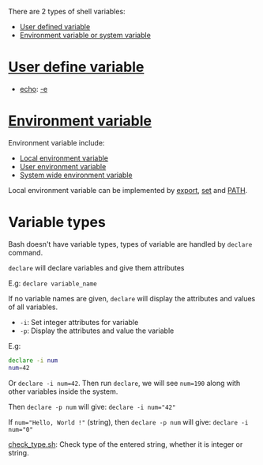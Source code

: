 There are 2 types of shell variables:
* [User defined variable](#user-define-variable)
* [Environment variable or system variable](#environment-variable)

# [User define variable](User%20define%20variable.md)

* [echo](User%20define%20variable.md#echo): [-e]()

# [Environment variable](Environment%20variable.md)

Environment variable include:

* [Local environment variable](Environment%20variable.md#local-environment-variable)
* [User environment variable](Environment%20variable.md#local-environment-variable)
* [System wide environment variable](Environment%20variable.md#system-wide-environment-variables)

Local environment variable can be implemented by [export](Environment%20variable.md#export-command), [set](Environment%20variable.md#set-command) and [PATH](Environment%20variable.md#path).

# Variable types

Bash doesn't have variable types, types of variable are handled by ``declare`` command.

``declare`` will declare variables and give them attributes

E.g: ``declare variable_name``

If no variable names are given, ``declare`` will display the attributes and values of all variables.

* ``-i``: Set integer attributes for variable
* ``-p``: Display the attributes and value the variable

E.g:

```sh
declare -i num
num=42
```

Or ``declare -i num=42``. Then run ``declare``, we will see ``num=190`` along with other variables inside the system.

Then ``declare -p num`` will give: ``declare -i num="42"``

If ``num="Hello, World !"`` (string), then ``declare -p num`` will give: ``declare -i num="0"``

[check_type.sh](check_type.sh): Check type of the entered string, whether it is integer or string.
